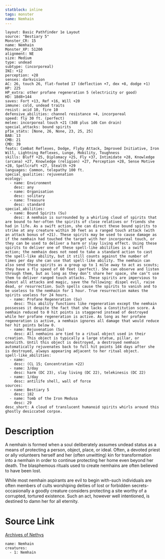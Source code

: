 ```yaml
---
statblock: inline
tags: monster
name: Nemhain
---
```

```statblock
layout: Basic Pathfinder 1e Layout
source: "Bestiary 5"
Monster_CR: 15
name: Nemhain
Monster_XP: 51200
alignment: NE
size: Medium
type: undead
subtype: (incorporeal)
INI: +12
perception: +28
senses: darkvision
AC: 26, touch 26, flat-footed 17 (deflection +7, dex +8, dodge +1)
HP: 225
HP_extra: other profane regeneration 5 (electricity or good)
HD: 18d8+144
saves: Fort +13, Ref +16, Will +20
immune: cold, undead traits
resist: acid 10, fire 10
defensive_abilities: channel resistance +4, incorporeal
speed: fly 30 ft. (perfect)
melee: incorporeal touch +21 (3d8 plus 1d6 Con drain)
special_attacks: bound spirits
pf1e_stats: [None, 26, None, 23, 25, 25]
BAB: 13
CMB: 21
CMD: 39
feats: Combat Reflexes, Dodge, Flyby Attack, Improved Initiative, Iron Will, Lightning Reflexes, Lunge, Mobility, Toughness
skills: Bluff +25, Diplomacy +25, Fly +37, Intimidate +28, Knowledge (arcana) +27, Knowledge (religion) +27, Perception +28, Sense Motive +28, Spellcraft +27, Stealth +29
languages: Common, telepathy 100 ft.
special_qualities: rejuvenation
ecology:
  - name: Environment
    desc: any
  - name: Organisation
    desc: solitary
  - name: Treasure
    desc: standard
special_abilities:
  - name: Bound Spirits (Su)
    desc: A nemhain is surrounded by a whirling cloud of spirits that are bound to her-often the spirits of close relatives or friends she had in life. As a swift action, she can direct these bound spirits to strike at any creature within 30 feet as a ranged touch attack (with an attack bonus of +21). These spirits may be used to cause damage as if the nemhain had touched the target with her incorporeal touch, or they can be used to deliver a harm or slay living effect. Using these spirits to deliver one of these spell-like abilities is a swift action; the nemhain does not need to take a standard action to cast the spell-like ability, but it still counts against the number of times per day she can use that spell-like ability. The nemhain can also send these spirits as a group up to 1 mile away to act as scouts; they have a fly speed of 60 feet (perfect). She can observe and listen through them, but as long as they don’t share her space, she can’t use them to deliver ranged touch attacks. These spirits are impervious to almost all attacks and magic, save the following: dispel evil, raise dead, or resurrection. Such spells cause the spirits to vanish and to be useless to the nemhain for 1 hour. True resurrection makes the spirits useless for 24 hours.
  - name: Profane Regeneration (Su)
    desc: This ability functions like regeneration except the nemhain possesses it despite the fact that she lacks a Constitution score. A nemhain reduced to 0 hit points is staggered instead of destroyed while her profane regeneration is active. As long as her profane regeneration is active, a nemhain ignores all damage that would reduce her hit points below 0.
  - name: Rejuvenation (Su)
    desc: All nemhains are tied to a ritual object used in their creation. This object is typically a large statue, pillar, or monolith. Until this object is destroyed, a destroyed nemhain automatically rejuvenates back to full hit points 1d4 days after she is destroyed, always appearing adjacent to her ritual object.
spell-like_abilities:
  - name:
    desc: (CL 15; Concentration +22)
  - name: 3/day
    desc: harm (DC 23), slay living (DC 22), telekinesis (DC 22)
  - name: 1/day
    desc: antilife shell, wall of force
sources:
  - name: Bestiary 5
    desc: 182
  - name: Tomb of the Iron Medusa
    desc: 29
desc_short: A cloud of translucent humanoid spirits whirls around this ghostly desiccated corpse.
```
# Description
A nemhain is formed when a soul deliberately assumes undead status as a means of protecting a person, object, place, or ideal. Often, a devoted priest or ally volunteers herself and her (often unwitting) kin for transformation into a nemhain in order to continue protecting her home even beyond her death. The blasphemous rituals used to create nemhains are often believed to have been lost.

 While most nemhain aspirants are evil to begin with-such individuals are often members of cults worshiping deities of lost or forbidden secrets- occasionally a goodly creature considers protecting a site worthy of a corrupted, tortured existence. Such an act, however well intentioned, is destined to damn her for all eternity.
# Source Link
[Archives of Nethys](https://aonprd.com/MonsterDisplay.aspx?ItemName=Nemhain)
```encounter-table
name: Nemhain
creatures:
  - 1: Nemhain
```
